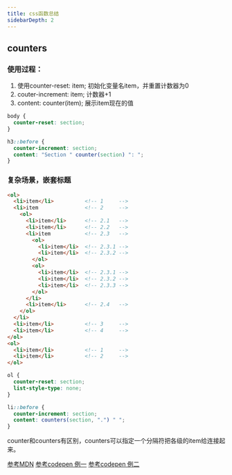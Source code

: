 ```yaml
---
title: css函数总结
sidebarDepth: 2
---
```


## counters
### 使用过程：
1. 使用counter-reset: item; 初始化变量名item，并重置计数器为0
2. couter-increment: item; 计数器+1
3. content: counter(item); 展示item现在的值

```css
body {
  counter-reset: section;            
}

h3::before {
  counter-increment: section;        
  content: "Section " counter(section) ": ";                             
}
```
### 复杂场景，嵌套标题
```html
<ol>
  <li>item</li>          <!-- 1     -->
  <li>item               <!-- 2     -->
    <ol>
      <li>item</li>      <!-- 2.1   -->
      <li>item</li>      <!-- 2.2   -->
      <li>item           <!-- 2.3   -->
        <ol>
          <li>item</li>  <!-- 2.3.1 -->
          <li>item</li>  <!-- 2.3.2 -->
        </ol>
        <ol>
          <li>item</li>  <!-- 2.3.1 -->
          <li>item</li>  <!-- 2.3.2 -->
          <li>item</li>  <!-- 2.3.3 -->
        </ol>
      </li>
      <li>item</li>      <!-- 2.4   -->
    </ol>
  </li>
  <li>item</li>          <!-- 3     -->
  <li>item</li>          <!-- 4     -->
</ol>
<ol>
  <li>item</li>          <!-- 1     -->
  <li>item</li>          <!-- 2     -->
</ol>

```

```css
ol {
  counter-reset: section;        
  list-style-type: none;
}

li::before {
  counter-increment: section;        
  content: counters(section, ".") " ";
}

```
counter和counters有区别，counters可以指定一个分隔符把各级的item给连接起来。

[参考MDN](https://developer.mozilla.org/en-US/docs/Web/CSS/CSS_Lists_and_Counters/Using_CSS_counters)
[参考codepen 例一](https://codepen.io/AlanNgaiJX/pen/KKgddON)
[参考codepen 例二](https://codepen.io/AlanNgaiJX/pen/vYXNLEM)
